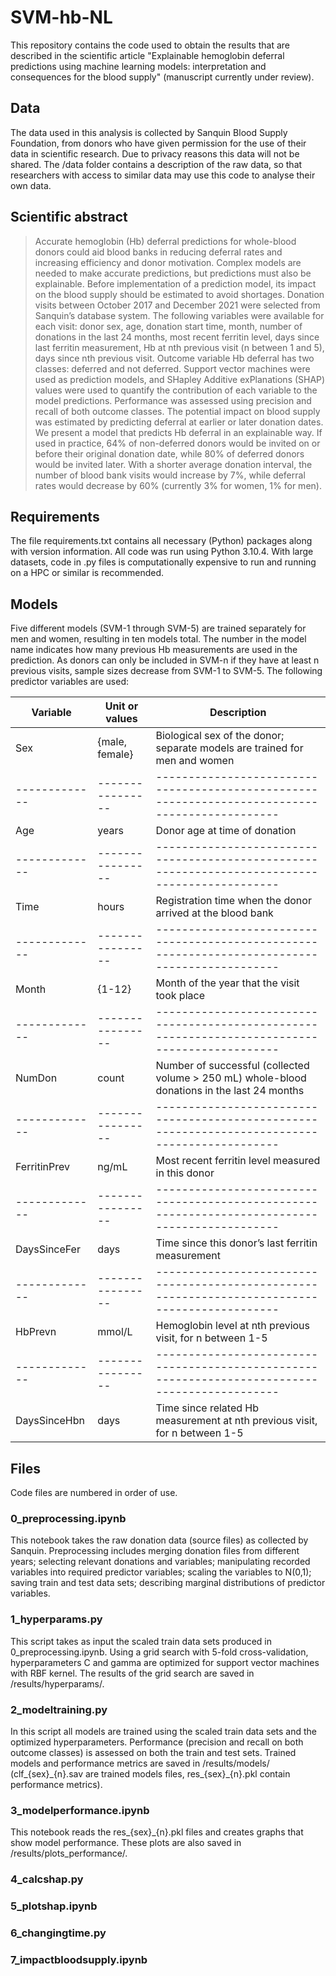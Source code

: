 # SVM-hb-NL
This repository contains the code used to obtain the results that are described in the scientific article "Explainable hemoglobin deferral predictions using machine learning models: interpretation and consequences for the blood supply" (manuscript currently under review). 

## Data 
The data used in this analysis is collected by Sanquin Blood Supply Foundation, from donors who have given permission for the use of their data in scientific research. Due to privacy reasons this data will not be shared. The /data folder contains a description of the raw data, so that researchers with access to similar data may use this code to analyse their own data.

## Scientific abstract
> Accurate hemoglobin (Hb) deferral predictions for whole-blood donors could aid blood banks in reducing deferral rates and increasing efficiency and donor motivation. Complex models are needed to make accurate predictions, but predictions must also be explainable. Before implementation of a prediction model, its impact on the blood supply should be estimated to avoid shortages.
> Donation visits between October 2017 and December 2021 were selected from Sanquin’s database system. The following variables were available for each visit: donor sex, age, donation start time, month, number of donations in the last 24 months, most recent ferritin level, days since last ferritin measurement, Hb at nth previous visit (n between 1 and 5), days since nth previous visit. Outcome variable Hb deferral has two classes: deferred and not deferred. Support vector machines were used as prediction models, and SHapley Additive exPlanations (SHAP) values were used to quantify the contribution of each variable to the model predictions. Performance was assessed using precision and recall of both outcome classes. The potential impact on blood supply was estimated by predicting deferral at earlier or later donation dates.
> We present a model that predicts Hb deferral in an explainable way. If used in practice, 64% of non-deferred donors would be invited on or before their original donation date, while 80% of deferred donors would be invited later. With a shorter average donation interval, the number of blood bank visits would increase by 7%, while deferral rates would decrease by 60% (currently 3% for women, 1% for men). 

## Requirements
The file requirements.txt contains all necessary (Python) packages along with version information. All code was run using Python 3.10.4. With large datasets, code in .py files is computationally expensive to run and running on a HPC or similar is recommended. 

## Models
Five different models (SVM-1 through SVM-5) are trained separately for men and women, resulting in ten models total. The number in the model name indicates how many previous Hb measurements are used in the prediction. As donors can only be included in SVM-n if they have at least n previous visits, sample sizes decrease from SVM-1 to SVM-5. The following predictor variables are used:

Variable	 | Unit or values |	Description
-------------|----------------|----------------------------------------------------------------------------------------------
Sex	         | {male, female} |	Biological sex of the donor; separate models are trained for men and women
-------------|----------------|----------------------------------------------------------------------------------------------
Age          | years          |	Donor age at time of donation
-------------|----------------|----------------------------------------------------------------------------------------------
Time         | hours          |	Registration time when the donor arrived at the blood bank
-------------|----------------|----------------------------------------------------------------------------------------------
Month        | {1-12}         |	Month of the year that the visit took place
-------------|----------------|----------------------------------------------------------------------------------------------
NumDon       | count          |	Number of successful (collected volume > 250 mL) whole-blood donations in the last 24 months
-------------|----------------|----------------------------------------------------------------------------------------------
FerritinPrev | ng/mL          |	Most recent ferritin level measured in this donor
-------------|----------------|----------------------------------------------------------------------------------------------
DaysSinceFer | days           |	Time since this donor’s last ferritin measurement
-------------|----------------|----------------------------------------------------------------------------------------------
HbPrevn      | mmol/L         |	Hemoglobin level at nth previous visit, for n between 1-5
-------------|----------------|----------------------------------------------------------------------------------------------
DaysSinceHbn | days	          | Time since related Hb measurement at nth previous visit, for n between 1-5


## Files
Code files are numbered in order of use. 

### 0_preprocessing.ipynb
This notebook takes the raw donation data (source files) as collected by Sanquin. Preprocessing includes merging donation files from different years; selecting relevant donations and variables; manipulating recorded variables into required predictor variables; scaling the variables to N(0,1); saving train and test data sets; describing marginal distributions of predictor variables.

### 1_hyperparams.py
This script takes as input the scaled train data sets produced in 0_preprocessing.ipynb. Using a grid search with 5-fold cross-validation, hyperparameters C and gamma are optimized for support vector machines with RBF kernel. The results of the grid search are saved in /results/hyperparams/.

### 2_modeltraining.py
In this script all models are trained using the scaled train data sets and the optimized hyperparameters. Performance (precision and recall on both outcome classes) is assessed on both the train and test sets. Trained models and performance metrics are saved in /results/models/ (clf\_{sex}\_{n}.sav are trained models files, res\_{sex}\_{n}.pkl contain performance metrics).

### 3_modelperformance.ipynb
This notebook reads the res\_{sex}\_{n}.pkl files and creates graphs that show model performance. These plots are also saved in /results/plots_performance/. 

### 4_calcshap.py

### 5_plotshap.ipynb

### 6_changingtime.py

### 7_impactbloodsupply.ipynb
